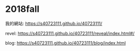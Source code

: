 # 2018fall

我的網站: https://s40723111.github.io/40723111/

revel: https://s40723111.github.io/40723111/reveal/index.html#/

blog: https://s40723111.github.io/40723111/blog/index.html
